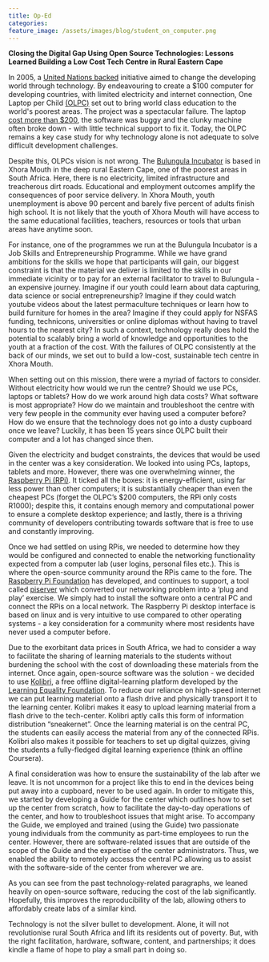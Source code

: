 ```yaml
---
title: Op-Ed
categories:
feature_image: /assets/images/blog/student_on_computer.png
---
```


**Closing the Digital Gap Using Open Source Technologies: Lessons Learned Building a Low Cost Tech Centre in Rural Eastern Cape**

In 2005, a [United Nations backed](https://en.wikipedia.org/wiki/One_Laptop_per_Child) initiative aimed to change the developing world through technology. By endeavouring to create a $100 computer for developing countries, with limited electricity and internet connection, One Laptop per Child [(OLPC)](https://www.onelaptopperchild.org/) set out to bring world class education to the world's poorest areas. The project was a spectacular failure. The laptop [cost more than $200](https://www.theverge.com/2018/4/16/17233946/olpcs-100-laptop-education-where-is-it-now), the software was buggy and the clunky machine often broke down - with little technical support to fix it. Today, the OLPC remains a key case study for why technology alone is not adequate to solve difficult development challenges. 

Despite this, OLPCs vision is not wrong. The [Bulungula Incubator](https://bulungulaincubator.org) is based in Xhora Mouth in the deep rural Eastern Cape, one of the poorest areas in South Africa. Here, there is no electricity, limited infrastructure and treacherous dirt roads. Educational and employment outcomes amplify the consequences of poor service delivery. In Xhora Mouth, youth unemployment is above 90 percent and barely five percent of adults finish high school. It is not likely that the youth of Xhora Mouth will have access to the same educational facilities, teachers, resources or tools that urban areas have anytime soon. 

For instance, one of the programmes we run at the Bulungula Incubator is a Job Skills and Entrepreneurship Programme. While we have grand ambitions for the skills we hope that participants will gain, our biggest constraint is that the material we deliver is limited to the skills in our immediate vicinity or to pay for an external facilitator to travel to Bulungula - an expensive journey. Imagine if our youth could learn about data capturing, data science or social entrepreneurship? Imagine if they could watch youtube videos about the latest permaculture techniques or learn how to build furniture for homes in the area? Imagine if they could apply for NSFAS funding, technicons, universities or online diplomas without having to travel hours to the nearest city? In such a context, technology really does hold the potential to scalably bring a world of knowledge and opportunities to the youth at a fraction of the cost. With the failures of OLPC consistently at the back of our minds, we set out to build a low-cost, sustainable tech centre in Xhora Mouth. 

When setting out on this mission, there were a myriad of factors to consider. Without electricity how would we run the centre? Should we use PCs, laptops or tablets? How do we work around high data costs? What software is most appropriate? How do we maintain and troubleshoot the centre with very few people in the community ever having used a computer before? How do we ensure that the technology does not go into a dusty cupboard once we leave? Luckily, it has been 15 years since OLPC built their computer and a lot has changed since then. 

Given the electricity and budget constraints, the devices that would be used in the center was a key consideration. We looked into using PCs, laptops, tablets and more. However, there was one overwhelming winner, the [Raspberry Pi (RPi)](https://www.raspberrypi.org/products/raspberry-pi-4-model-b/). It ticked all the boxes: it is energy-efficient, using far less power than other computers; it is substantially cheaper than even the cheapest PCs (forget the OLPC’s $200 computers, the RPi only costs R1000); despite this, it contains enough memory and computational power to ensure a complete desktop experience; and lastly, there is a thriving community of developers contributing towards software that is free to use and constantly improving.

Once we had settled on using RPis, we needed to determine how they would be configured and connected to enable the networking functionality expected from a computer lab (user logins, personal files etc.). This is where the open-source community around the RPis came to the fore. The [Raspberry Pi Foundation](https://www.raspberrypi.org/about/) has developed, and continues to support, a tool called [piserver](https://www.raspberrypi.org/blog/piserver/) which converted our networking problem into a ‘plug and play’ exercise. We simply had to install the software onto a central PC and connect the RPis on a local network. The Raspberry Pi desktop interface is based on linux and  is very intuitive to use compared to other operating systems - a key consideration for a community where most residents have never used a computer before. 

Due to the exorbitant data prices in South Africa, we had to consider a way to facilitate the sharing of learning materials to the students without burdening the school with the cost of downloading these materials from the internet. Once again, open-source software was the solution - we decided to use [Kolibri](https://learningequality.org/kolibri/), a free offline digital-learning platform developed by the [Learning Equality Foundation](https://learningequality.org). To reduce our reliance on high-speed internet we can put learning material onto a flash drive and physically transport it to the learning center. Kolibri makes it easy to upload learning material from a flash drive to the tech-center. Kolibri aptly calls this form of information distribution “sneakernet”. Once the learning material is on the central PC, the students can easily access the material from any of the connected RPis. Kolibri also makes it possible for teachers to set up digital quizzes, giving the students a fully-fledged digital learning experience (think an offline Coursera). 

A final consideration was how to ensure the sustainability of the lab after we leave. It is not uncommon for a project like this to end in the devices being put away into a cupboard, never to be used again. In order to mitigate this, we started by developing a Guide for the center which outlines how to set up the center from scratch, how to facilitate the day-to-day operations of the center, and how to troubleshoot issues that might arise. To accompany the Guide, we employed and trained (using the Guide) two passionate young individuals from the community as part-time employees to run the center. However, there are software-related issues that are outside of the scope of the Guide and the expertise of the center administrators. Thus, we enabled the ability to remotely access the central PC allowing us to assist with the software-side of the center from wherever we are.

As you can see from the past technology-related paragraphs, we leaned heavily on open-source software, reducing the cost of the lab significantly. Hopefully, this improves the reproducibility of the lab, allowing others to affordably create labs of a similar kind.

Technology is not the silver bullet to development. Alone, it will not revolutionise rural South Africa and lift its residents out of poverty. But, with the right facilitation, hardware, software, content, and partnerships; it does kindle a flame of hope to play a small part in doing so. 


